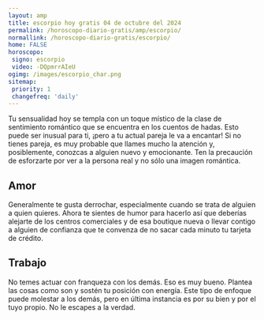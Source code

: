 ```yaml
---
layout: amp
title: escorpio hoy gratis 04 de octubre del 2024 
permalink: /horoscopo-diario-gratis/amp/escorpio/
normallink: /horoscopo-diario-gratis/escorpio/
home: FALSE
horoscopo:
 signo: escorpio
 video: -DQpmrrAIeU
ogimg: /images/escorpio_char.png
sitemap:
 priority: 1
 changefreq: 'daily'
---
```



Tu sensualidad hoy se templa con un toque místico de la clase de sentimiento romántico que se encuentra en los cuentos de hadas. Esto puede ser inusual para ti, ¡pero a tu actual pareja le va a encantar! Si no tienes pareja, es muy probable que llames mucho la atención y, posiblemente, conozcas a alguien nuevo y emocionante. Ten la precaución de esforzarte por ver a la persona real y no sólo una imagen romántica.

## Amor

Generalmente te gusta derrochar, especialmente cuando se trata de alguien a quien quieres. Ahora te sientes de humor para hacerlo así que deberías alejarte de los centros comerciales y de esa boutique nueva o llevar contigo a alguien de confianza que te convenza de no sacar cada minuto tu tarjeta de crédito.

## Trabajo

No temes actuar con franqueza con los demás. Eso es muy bueno. Plantea las cosas como son y sostén tu posición con energía. Este tipo de enfoque puede molestar a los demás, pero en última instancia es por su bien y por el tuyo propio. No le escapes a la verdad.